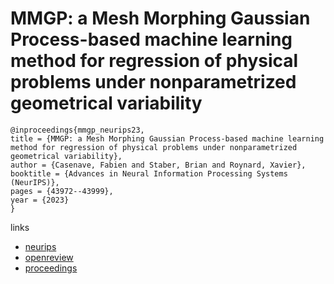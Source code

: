 # MMGP: a Mesh Morphing Gaussian Process-based machine learning method for regression of physical problems under nonparametrized geometrical variability

```
@inproceedings{mmgp_neurips23,
title = {MMGP: a Mesh Morphing Gaussian Process-based machine learning method for regression of physical problems under nonparametrized geometrical variability},
author = {Casenave, Fabien and Staber, Brian and Roynard, Xavier},
booktitle = {Advances in Neural Information Processing Systems (NeurIPS)},
pages = {43972--43999},
year = {2023}
}
```

links
- [neurips](https://nips.cc/Conferences/2023/Schedule?showEvent=72423)
- [openreview](https://openreview.net/forum?id=Ca78M3awPw)
- [proceedings](https://papers.nips.cc//paper_files/paper/2023/hash/89379d5fc6eb34ff98488202fb52b9d0-Abstract-Conference.html)
